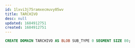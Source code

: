 ```yaml
---
id: 1lxvi3j75ramxecmuvy05wv
title: TARCHIVO
desc: null
updated: 1684912751
created: 1684912751
---
```



```sql
CREATE DOMAIN TARCHIVO AS BLOB SUB_TYPE 0 SEGMENT SIZE 80;
```
